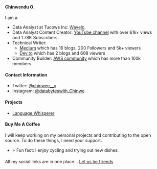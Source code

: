 #### Chinwendu O.

I am a:

- Data Analyst at Tucows Inc: [Wavelo](https://www.wavelo.com/).
- Data Analyst Content Creator: [YouTube channel](https://www.youtube.com/@chinwee__o) with over 61k+ views and 1.78K Subscribers.
- Technical Writer:
  - [Medium](https://medium.com/@chinweee) which has 16 blogs, 200 Followers and 5k+ viewers
  - [Dev.to](https://dev.to/chinwee__o) which has 2 blogs and 608 viewers
- Community Builder: [AWS community](https://aws.amazon.com/developer/community/community-builders/) which has more than 100k members.

#### Contact Information

- Twitter: [@chinwee__o](https://twitter.com/Chinwee__O)
- Instagram: [@databyteswith_Chinwe](https://instagram.com/databyteswith_Chinwe)

#### Projects

- [Language Whisperer](https://github.com/chinweeee/LanguageWhisperer-main/blob/master/Agent/transformerAgent.ipynb)

#### Buy Me A Coffee

I will keep working on my personal projects and contributing to the open source. To do these things, I need your support.


- ⚡ Fun fact: I enjoy cycling and trying out new dishes.

All my social links are in one place... [Let us be friends](https://linktr.ee/chinwee__o)


<!--
**chinweeee/chinweeee** is a ✨ _special_ ✨ repository because its `README.md` (this file) appears on your GitHub profile.

Here are some ideas to get you started:

- 🔭 I’m currently working on ...
- 🌱 I’m currently learning ...
- 👯 I’m looking to collaborate on ...
- 🤔 I’m looking for help with ...
- 💬 Ask me about ...
- 📫 How to reach me: ...
- 😄 Pronouns: ...
- ⚡ Fun fact: ...
-->
